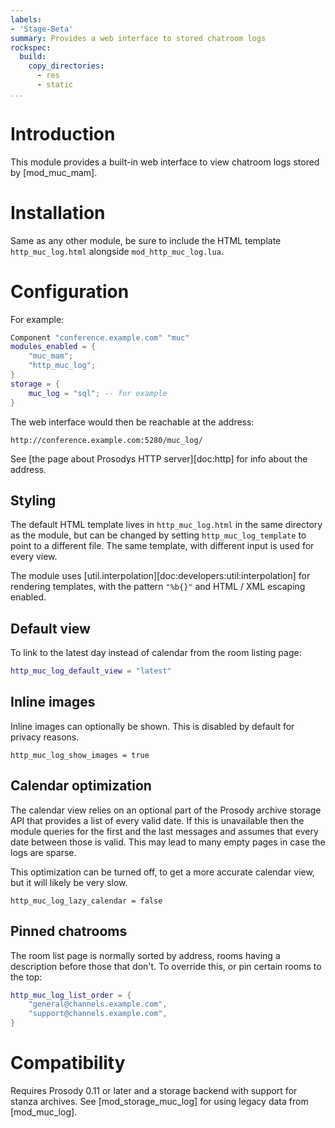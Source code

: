 ```yaml
---
labels:
- 'Stage-Beta'
summary: Provides a web interface to stored chatroom logs
rockspec:
  build:
    copy_directories:
      - res
      - static
...
```


Introduction
============

This module provides a built-in web interface to view chatroom logs
stored by [mod\_muc\_mam].

Installation
============

Same as any other module, be sure to include the HTML template
`http_muc_log.html` alongside `mod_http_muc_log.lua`.

Configuration
=============

For example:

``` lua
Component "conference.example.com" "muc"
modules_enabled = {
    "muc_mam";
    "http_muc_log";
}
storage = {
    muc_log = "sql"; -- for example
}
```

The web interface would then be reachable at the address:

    http://conference.example.com:5280/muc_log/

See [the page about Prosodys HTTP server][doc:http] for info about the
address.

## Styling

The default HTML template lives in `http_muc_log.html` in the same
directory as the module, but can be changed by setting
`http_muc_log_template` to point to a different file. The same template,
with different input is used for every view.

The module uses [util.interpolation][doc:developers:util:interpolation]
for rendering templates, with the pattern `"%b{}"` and HTML / XML
escaping enabled.

## Default view

To link to the latest day instead of calendar from the room listing
page:

```lua
http_muc_log_default_view = "latest"
```

## Inline images

Inline images can optionally be shown. This is disabled by default for
privacy reasons.

``` {.lua}
http_muc_log_show_images = true
```

## Calendar optimization

The calendar view relies on an optional part of the Prosody archive
storage API that provides a list of every valid date. If this is
unavailable then the module queries for the first and the last messages
and assumes that every date between those is valid. This may lead to
many empty pages in case the logs are sparse.

This optimization can be turned off, to get a more accurate calendar
view, but it will likely be very slow.

``` {.lua}
http_muc_log_lazy_calendar = false
```

## Pinned chatrooms

The room list page is normally sorted by address, rooms having a
description before those that don't. To override this, or pin certain
rooms to the top:

``` lua
http_muc_log_list_order = {
    "general@channels.example.com",
    "support@channels.example.com",
}
```

Compatibility
=============

Requires Prosody 0.11 or later and a storage backend with support for
stanza archives. See [mod\_storage\_muc\_log] for using legacy data from
[mod\_muc\_log].
